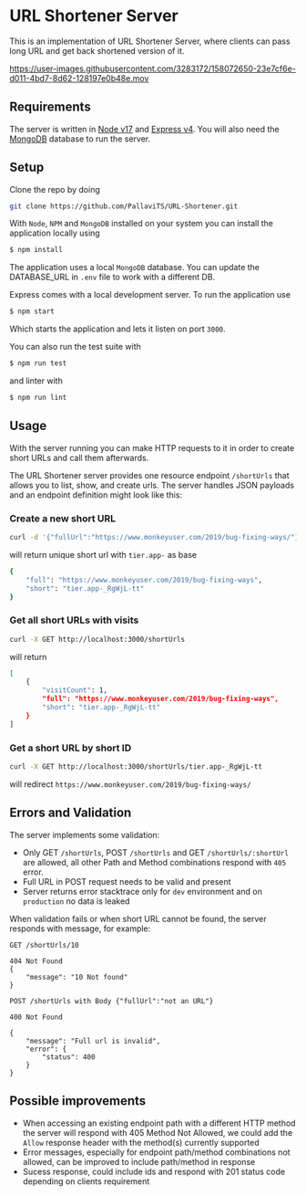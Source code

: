 # URL Shortener Server

This is an implementation of URL Shortener Server, where clients can pass long URL and get back shortened version of it.

https://user-images.githubusercontent.com/3283172/158072650-23e7cf6e-d011-4bd7-8d62-128197e0b48e.mov

## Requirements

The server is written in [Node v17](https://nodejs.org/en/) and [Express v4](https://github.com/expressjs/express). You will also need the [MongoDB](https://www.mongodb.com/collateral/mongodb-5-whats-new) database to run the server.

## Setup

Clone the repo by doing

```sh
git clone https://github.com/PallaviTS/URL-Shortener.git
```

With `Node`, `NPM` and `MongoDB` installed on your system you can install the application locally using

```sh
$ npm install
```

The application uses a local `MongoDB` database. You can update the DATABASE_URL in `.env` file to work with a different DB.

Express comes with a local development server. To run the application use

```sh
$ npm start
```

Which starts the application and lets it listen on port `3000`.

You can also run the test suite with

```sh
$ npm run test
```

and linter with

```sh
$ npm run lint
```

## Usage

With the server running you can make HTTP requests to it in order to create short URLs and call them afterwards.

The URL Shortener server provides one resource endpoint `/shortUrls` that allows you to list, show, and create urls. The server handles JSON payloads and an endpoint definition might look like this:

### Create a new short URL

```sh
curl -d '{"fullUrl":"https://www.monkeyuser.com/2019/bug-fixing-ways/"}' -H "Content-Type: application/json" -X POST http://localhost:3000/shortUrls
```

will return unique short url with `tier.app-` as base

```sh
{
    "full": "https://www.monkeyuser.com/2019/bug-fixing-ways",
    "short": "tier.app-_RgWjL-tt"
}
```

### Get all short URLs with visits

```sh
curl -X GET http://localhost:3000/shortUrls
```

will return

```sh
[
    {
        "visitCount": 1,
        "full": "https://www.monkeyuser.com/2019/bug-fixing-ways",
        "short": "tier.app-_RgWjL-tt"
    }
]
```

### Get a short URL by short ID

```sh
curl -X GET http://localhost:3000/shortUrls/tier.app-_RgWjL-tt
```

will redirect `https://www.monkeyuser.com/2019/bug-fixing-ways/`

## Errors and Validation

The server implements some validation:

- Only GET `/shortUrls`, POST `/shortUrls` and GET `/shortUrls/:shortUrl` are allowed, all other Path and Method combinations respond with `405` error.
- Full URL in POST request needs to be valid and present
- Server returns error stacktrace only for `dev` environment and on `production` no data is leaked

When validation fails or when short URL cannot be found, the server responds with message, for example:

```
GET /shortUrls/10

404 Not Found
{
    "message": "10 Not found"
}
```

```
POST /shortUrls with Body {"fullUrl":"not an URL"}

400 Not Found

{
    "message": "Full url is invalid",
    "error": {
        "status": 400
    }
}
```

## Possible improvements

- When accessing an existing endpoint path with a different HTTP method the server will respond with 405 Method Not Allowed, we could add the `Allow` response header with the method(s) currently supported
- Error messages, especially for endpoint path/method combinations not allowed, can be improved to include path/method in response
- Sucess response, could include ids and respond with 201 status code depending on clients requirement
